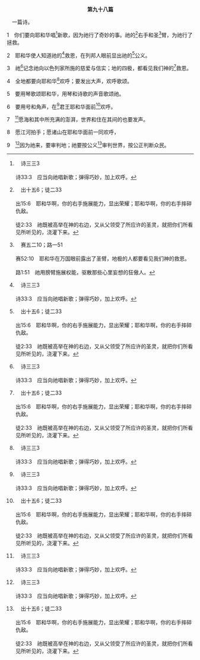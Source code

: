 <p style="text-align:center;font-weight:bold;">第九十八篇</p>

<span id="spsm">　一篇诗。

1　你们要向耶和华唱[^a]新歌，因为祂行了奇妙的事。祂的[^b]右手和圣[^c]臂，为祂行了拯救。

[^a]:　诗三三3<br><br>诗33:3　应当向祂唱新歌；弹得巧妙，加上欢呼。

[^b]:　出十五6；徒二33<br><br>出15:6　耶和华啊，你的右手施展能力，显出荣耀；耶和华啊，你的右手摔碎仇敌。<br><br>徒2:33　祂既被高举在神的右边，又从父领受了所应许的圣灵，就把你们所看见所听见的，浇灌下来。

[^c]:　赛五二10；路一51<br><br>赛52:10　耶和华在万国眼前露出了圣臂，地极的人都要看见我们神的救恩。<br><br>路1:51　祂用膀臂施展权能，驱散那些心里妄想的狂傲人。

2　耶和华使人知道祂的[^a]救恩，在列邦人眼前显出祂的[^b]公义。

[^a]:　赛四九6；路三6<br><br>赛49:6　祂说，你作我的仆人，使雅各众支派复兴，使以色列中得保全的归回，尚为小事；我还要立你作外邦人的光，叫你施行我的救恩，直到地极。<br><br>路3:6　凡属肉体的人，都要看见神的救恩。”

[^b]:　赛六二2<br><br>赛62:2　列国必见你的公义，列王必见你的荣耀；你必得新名的称呼，是耶和华亲口指定的。

3　祂[^a]记念祂向以色列家所施的慈爱与信实；地的四极，都看见我们神的[^b]救恩。

[^a]:　路一54<br><br>路1:54　祂扶助了祂的仆人以色列，

[^b]:　诗九六2；赛五二7；10<br><br>诗96:2　要向耶和华歌唱，颂赞祂的名，天天传扬祂的救恩。<br><br>赛52:7　那报佳音、传平安、报好信、传救恩的，对锡安说，你的神作王了！这人的脚踪在山上何等佳美。<br><br>赛52:10　耶和华在万国眼前露出了圣臂，地极的人都要看见我们神的救恩。

4　全地都要向耶和华[^a]欢呼；要发出大声，欢呼歌颂。

[^a]:　诗八一1<br><br>诗81:1　亚萨的诗，交与歌咏长；用迦特乐器。<br><br>你们当向神我们的力量欢唱，向雅各的神欢呼。

5　要用琴歌颂耶和华，用琴和诗歌的声音歌颂祂。

6　要用号和角声，在[^a]君王耶和华面前[^b]欢呼。

[^a]:　诗五2<br><br>诗5:2　我的王我的神啊，求你垂听我呼求的声音；因为我向你祷告。

[^b]:　诗八一1<br><br>诗81:1　亚萨的诗，交与歌咏长；用迦特乐器。<br><br>你们当向神我们的力量欢唱，向雅各的神欢呼。

7　[^a]愿海和其中所充满的澎湃，世界和住在其间的也要发声。

[^a]:　诗九六11～12<br><br>诗96:11　愿天喜乐，愿地欢腾；愿海和其中所充满的澎湃；<br><br>诗96:12　愿田和其中所有的都欢乐；那时，林中的树木都要在耶和华面前欢唱，

8　愿江河拍手；愿诸山在耶和华面前一同欢呼，

9　[^a]因为祂来，要审判地；祂要按公义[^b]审判世界，按公正判断众民。

[^a]:　诗九六13<br><br>诗96:13　因为祂来了；祂来要审判这地；祂要按公义审判世界，按祂的真实判断众民。

[^b]:　诗九8；徒十七31<br><br>诗9:8　祂要按公义审判世界，按公正判断众民。<br><br>徒17:31　因为祂已经定了日子，要借着祂所设立的人，按公义审判天下；祂已叫这人从死人中复活，供万人作可信的凭据。


